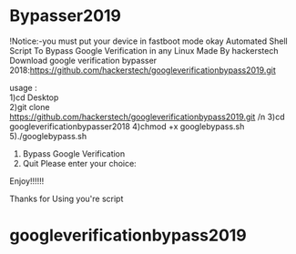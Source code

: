 # Bypasser2019
!Notice:-you must put your device in fastboot mode okay 
Automated Shell Script To Bypass Google Verification in any Linux 
Made By hackerstech
Download google verification bypasser 2018:https://github.com/hackerstech/googleverificationbypass2019.git

usage :   
1)cd Desktop  
2)git clone https://github.com/hackerstech/googleverificationbypass2019.git /n
3)cd googleverificationbypasser2018
4)chmod +x googlebypass.sh  
5)./googlebypass.sh

1) Bypass Google Verification 
2) Quit
Please enter your choice: 

Enjoy!!!!!!

Thanks for Using you're script 
# googleverificationbypass2019
